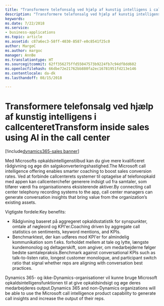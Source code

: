 ```yaml
---
title: "Transformere telefonsalg ved hjælp af kunstig intelligens i callcenter"
description: "Transformere telefonsalg ved hjælp af kunstig intelligens i callcenter"
keywords: 
ms.date: 7/22/2018
ms.service:
- business-applications
ms.topic: article
ms.assetid: c87a6ec3-58ff-4030-8587-e0c8541f25c0
author: MargoC
ms.author: margoc
manager: AnnBe
ms.translationtype: HT
ms.sourcegitcommit: 62ff356275ffd55047573b9224fb7c94df8dd602
ms.openlocfilehash: 66dbe72e21762bb880fa2ec16781951fd213e146
ms.contentlocale: da-dk
ms.lasthandoff: 08/15/2018

---
```


# <a name="transform-inside-sales-using-ai-in-the-call-center"></a><span data-ttu-id="6da6d-103">Transformere telefonsalg ved hjælp af kunstig intelligens i callcenteret</span><span class="sxs-lookup"><span data-stu-id="6da6d-103">Transform inside sales using AI in the call center</span></span>

[!include[dynamics365-sales banner](../includes/dynamics365-sales.md)]





<span data-ttu-id="6da6d-104">Med Microsofts opkaldsintelligenstilbud kan du give mere kvalificeret rådgivning og øge din salgskonverteringshastighed.</span><span class="sxs-lookup"><span data-stu-id="6da6d-104">The Microsoft call intelligence offering enables smarter coaching to boost sales conversion rates.</span></span> <span data-ttu-id="6da6d-105">Ved at forbinde callcenterets systemer til optagelse af telefonopkald med appen kan callcenterchefer generere indsigt ud fra samtaler, som tilfører værdi fra organisationens eksisterende aktiver.</span><span class="sxs-lookup"><span data-stu-id="6da6d-105">By connecting call center telephony recording systems to the app, call center managers can generate conversation insights that bring value from the organization’s existing assets.</span></span>

<span data-ttu-id="6da6d-106">Vigtigste fordele:</span><span class="sxs-lookup"><span data-stu-id="6da6d-106">Key benefits:</span></span>

-   <span data-ttu-id="6da6d-107">Rådgivning baseret på aggregeret opkaldsstatistik for synspunkter, omtale af nøgleord og KPI'er.</span><span class="sxs-lookup"><span data-stu-id="6da6d-107">Coaching driven by aggregate call statistics on sentiments, keyword mentions, and KPIs.</span></span> 
-   <span data-ttu-id="6da6d-108">Benchmarktest, der kan udføres mod KPI'er for almindelig kommunikation som f.eks. forholdet mellem at tale og lytte, længste kundemonolog og deltagerskift, som angiver, om medarbejderne følger bedste samtalepraksis.</span><span class="sxs-lookup"><span data-stu-id="6da6d-108">Benchmark against conversational KPIs such as talk-to-listen ratio, longest customer monologue, and participant switch ratio that signal whether reps are aligning with conversation best practices.</span></span>

<span data-ttu-id="6da6d-109">Dynamics 365- og ikke-Dynamics-organisationer vil kunne bruge Microsoft opkaldsintelligensfunktionen til at give opkaldsindsigt og øge deres medarbejderes output.</span><span class="sxs-lookup"><span data-stu-id="6da6d-109">Dynamics 365 and non-Dynamics organizations will be able to use the Microsoft call intelligence product capability to generate call insights and increase the output of their reps.</span></span>

